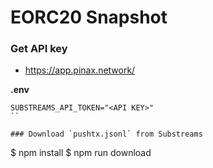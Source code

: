 # EORC20 Snapshot

### Get API key

- https://app.pinax.network/

**.env**
```env
SUBSTREAMS_API_TOKEN="<API KEY>"
``

### Download `pushtx.jsonl` from Substreams

```
$ npm install
$ npm run download
```